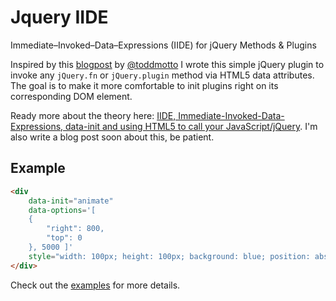 # Jquery IIDE

Immediate–Invoked–Data–Expressions (IIDE) for jQuery Methods &amp; Plugins

Inspired by this [blogpost](http://toddmotto.com/iide-immediate-invoked-data-expressions-data-init-and-using-html5-to-call-your-javascript/jquery/) by [@toddmotto](http://twitter.com/toddmotto) I wrote this simple jQuery plugin to invoke any `jQuery.fn` or `jQuery.plugin` method via HTML5 data attributes.
The goal is to make it more comfortable to init plugins right on its corresponding DOM element.

Ready more about the theory here: [IIDE, Immediate-Invoked-Data-Expressions, data-init and using HTML5 to call your JavaScript/jQuery](http://toddmotto.com/iide-immediate-invoked-data-expressions-data-init-and-using-html5-to-call-your-javascript/jquery/).
I'm also write a blog post soon about this, be patient.


## Example

```html
<div 
    data-init="animate" 
    data-options='[
    { 
        "right": 800,
        "top": 0
    }, 5000 ]' 
    style="width: 100px; height: 100px; background: blue; position: absolute; top: 0; right: 0">
</div>
```

Check out the [examples](https://github.com/ixisio/jquery-iide/blob/master/example/example.html) for more details.




